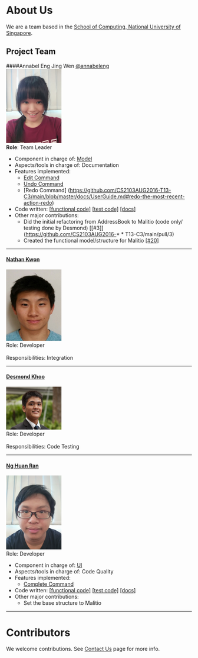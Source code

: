 # About Us

We are a team based in the [School of Computing, National University of Singapore](http://www.comp.nus.edu.sg).

## Project Team

####Annabel Eng Jing Wen [@annabeleng](http://github.com/annabeleng)  <br>
<img src="images/AnnabelEng.jpg" width="150"><br>
**Role**: Team Leader <br>
* Component in charge of: [Model](https://github.com/CS2103AUG2016-T13-C3/main/blob/master/docs/DeveloperGuide.md#model-component) <br>
* Aspects/tools in charge of: Documentation <br>
* Features implemented: <br>
   * [Edit Command](https://github.com/CS2103AUG2016-T13-C3/main/blob/master/docs/UserGuide.md#edit-a-task--edit) <br>
   * [Undo Command](https://github.com/CS2103AUG2016-T13-C3/main/blob/master/docs/UserGuide.md#undo-the-most-recent-action-undo) <br>
   * [Redo Command] (https://github.com/CS2103AUG2016-T13-C3/main/blob/master/docs/UserGuide.md#redo-the-most-recent-action-redo) <br>
* Code written: [[functional code]](https://github.com/CS2103AUG2016-T13-C3/main/blob/master/collated/main/A0129595N.md) [[test code]](https://github.com/CS2103AUG2016-T13-C3/main/blob/master/collated/docs/A0129595N.md) [[docs]](https://github.com/CS2103AUG2016-T13-C3/main/blob/master/collated/test/A0129595N.md) <br>
* Other major contributions: <br>
   * Did the initial refactoring from AddressBook to Malitio (code only/ testing done by Desmond) [[#3]](https://github.com/CS2103AUG2016-* * T13-C3/main/pull/3) <br>
   * Created the functional model/structure for Malitio [[#20]](https://github.com/CS2103AUG2016-T13-C3/main/pull/20)

-----

#### [Nathan Kwon](https://github.com/kwonn)
<img src="images/NathanKwon.jpg" width="150"><br>
Role: Developer <br>  
Responsibilities: Integration

-----

#### [Desmond Khoo](http://github.com/DesmondKhoo) 
<img src="images/DesmondKhoo.jpg" width="150"><br>
Role: Developer <br>  
Responsibilities: Code Testing

-----

#### [Ng Huan Ran](https://github.com/shusiner)
<img src="images/NgHuanRan.jpg" width="150"><br>
Role: Developer <br>  
* Component in charge of: [UI](https://github.com/CS2103AUG2016-T13-C3/main/blob/master/docs/DeveloperGuide.md#ui-component) <br>
* Aspects/tools in charge of: Code Quality <br>
* Features implemented: <br>
   * [Complete Command](https://github.com/CS2103AUG2016-T13-C3/main/blob/master/docs/UserGuide.md#edit-a-task--complete) <br>
* Code written: [[functional code]](https://github.com/CS2103AUG2016-T13-C3/main/blob/master/collated/main/A0122460W.md) [[test code]](https://github.com/CS2103AUG2016-T13-C3/main/blob/master/collated/docs/A0122460W.md) [[docs]](https://github.com/CS2103AUG2016-T13-C3/main/blob/master/collated/test/A0122460W.md) <br>
* Other major contributions: <br>
  * Set the base structure to Malitio 

-----

# Contributors

We welcome contributions. See [Contact Us](ContactUs.md) page for more info.
